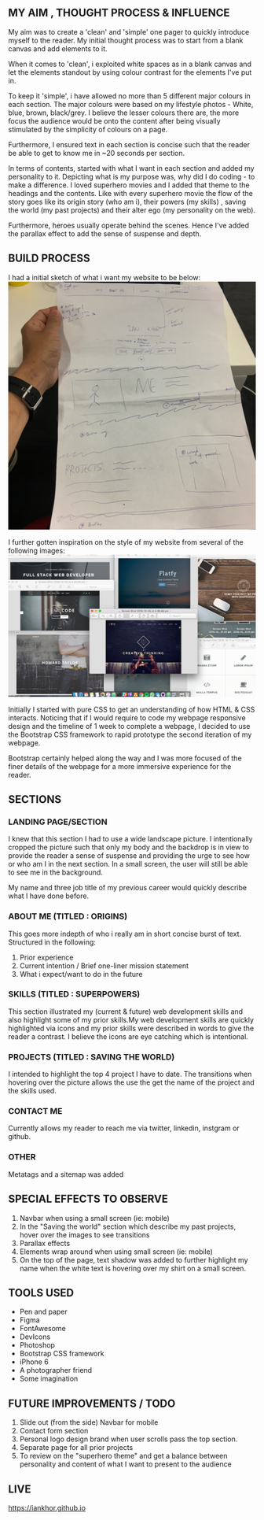 ##   MY AIM , THOUGHT PROCESS & INFLUENCE
My aim was to create a 'clean' and 'simple' one pager to quickly introduce myself to the reader.
My initial thought process was to start from a blank canvas and add elements to it.

When it comes to 'clean', i exploited white spaces as in a blank canvas and let the elements standout by using colour contrast for the elements I've put in.

To keep it 'simple', i have allowed no more than 5 different major colours in each section. The major colours were based on my lifestyle photos - White, blue, brown, black/grey. I believe the lesser colours there are, the more focus the audience would be onto the content after being visually stimulated by the simplicity of colours on a page.

Furthermore, I ensured text in each section is concise such that the reader be able to get to know me in ~20 seconds per section.

In terms of contents, started with what I want in each section and added my personality to it. Depicting what is my purpose was, why did I do coding - to make a difference. I loved superhero movies and I added that theme to the headings and the contents. Like with every superhero movie the flow of the story goes like its origin story (who am i), their powers (my skills) , saving the world (my past projects) and their alter ego (my personality on the web).

Furthermore, heroes usually operate behind the scenes. Hence I've added the parallax effect to add the sense of suspense and depth.


## BUILD PROCESS
I had a initial sketch of what i want my website to be below:
![Home page](https://github.com/iankhor/iankhor.github.io/blob/master/reference/initial%20sketch.jpg)

I further gotten inspiration on the style of my website from several of the following images:
![Home page](https://github.com/iankhor/iankhor.github.io/blob/master/reference/inspiration.png)

Initially I started with pure CSS to get an understanding of how HTML & CSS interacts. Noticing that if I would require to code my webpage responsive design and the timeline of 1 week to complete a webpage, I decided to use the Bootstrap CSS framework to rapid prototype the second iteration of my webpage.

Bootstrap certainly helped along the way and I was more focused of the finer details of the webpage for a more immersive experience for the reader.

## SECTIONS

### LANDING PAGE/SECTION
I knew that this section I had to use a wide landscape picture. I intentionally cropped the picture such that only my body and the backdrop is in view to provide the reader a sense of suspense and providing the urge to see how or who am I in the next section. In a small screen, the user will still be able to see me in the background.

My name and three job title of my previous career would quickly describe what I have done before.

### ABOUT ME (TITLED : ORIGINS)
This goes more indepth of who i really am in short concise burst of text. Structured in the following:
1. Prior experience
2. Current intention / Brief one-liner mission statement
3. What i expect/want to do in the future

### SKILLS (TITLED : SUPERPOWERS)
This section illustrated my (current & future) web development skills and also highlight some of my prior skills.My web development skills are quickly highlighted via icons and my prior skills were described in words to give the reader a contrast. I believe the icons are eye catching which is intentional.

### PROJECTS (TITLED : SAVING THE WORLD)
I intended to highlight the top 4 project I have to date. The transitions when hovering over the picture allows the use the get the name of the project and the skills used.

### CONTACT ME
Currently allows my reader to reach me via twitter, linkedin, instgram or github.

### OTHER
Metatags and a sitemap was added


## SPECIAL EFFECTS TO OBSERVE
1. Navbar when using a small screen (ie: mobile)
2. In the "Saving the world" section which describe my past projects, hover over the images to see transitions
3. Parallax effects
4. Elements wrap around when using small screen (ie: mobile)
5. On the top of the page, text shadow was added to further highlight my name when the white text is hovering over my shirt on a small screen.

## TOOLS  USED
- Pen and paper
- Figma
- FontAwesome
- DevIcons
- Photoshop
- Bootstrap CSS framework
- iPhone 6
- A photographer friend
- Some imagination

## FUTURE IMPROVEMENTS / TODO
1. Slide out (from the side) Navbar for mobile
2. Contact form section
3. Personal logo design brand when user scrolls pass the top section.
4. Separate page for all prior projects
5. To review on the "superhero theme" and get a balance between personality and content
of what I want to present to the audience

## LIVE
https://iankhor.github.io
